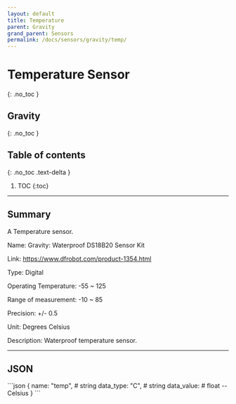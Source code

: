 ```yaml
---
layout: default
title: Temperature
parent: Gravity
grand_parent: Sensors
permalink: /docs/sensors/gravity/temp/
---
```


# Temperature Sensor
{: .no_toc }
## Gravity
{: .no_toc }

## Table of contents
{: .no_toc .text-delta }

1. TOC
{:toc}

---

## Summary

A Temperature sensor.

Name: Gravity: Waterproof DS18B20 Sensor Kit 

Link: https://www.dfrobot.com/product-1354.html 

Type: Digital 

Operating Temperature: -55 ~ 125

Range of measurement: -10 ~ 85

Precision: +/- 0.5

Unit: Degrees Celsius 

Description: Waterproof temperature sensor. 

---

## JSON 

<div class="code-example" markdown="1">
```json
{
  name: "temp",      # string
  data_type: "C",    # string
  data_value:        # float -- Celsius
}
```
</div>